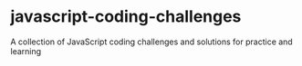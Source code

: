 # javascript-coding-challenges
A collection of JavaScript coding challenges and solutions for practice and learning
